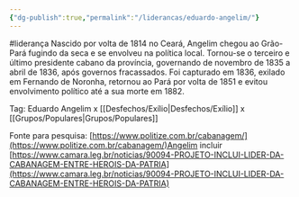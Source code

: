 ```yaml
---
{"dg-publish":true,"permalink":"/liderancas/eduardo-angelim/"}
---
```


#liderança
Nascido por volta de 1814 no Ceará, Angelim chegou ao Grão-Pará fugindo da seca e se envolveu na política local. Tornou-se o terceiro e último presidente cabano da província, governando de novembro de 1835 a abril de 1836, após governos fracassados. Foi capturado em 1836, exilado em Fernando de Noronha, retornou ao Pará por volta de 1851 e evitou envolvimento político até a sua morte em 1882.

Tag: Eduardo Angelim x [[Desfechos/Exílio\|Desfechos/Exílio]] x [[Grupos/Populares\|Grupos/Populares]]

Fonte para pesquisa: [https://www.politize.com.br/cabanagem/](https://www.politize.com.br/cabanagem/)Angelim incluir [https://www.camara.leg.br/noticias/90094-PROJETO-INCLUI-LIDER-DA-CABANAGEM-ENTRE-HEROIS-DA-PATRIA](https://www.camara.leg.br/noticias/90094-PROJETO-INCLUI-LIDER-DA-CABANAGEM-ENTRE-HEROIS-DA-PATRIA)
